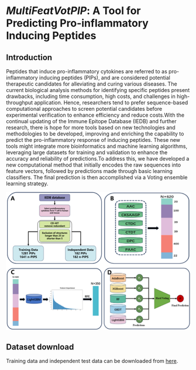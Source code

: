 # *MultiFeatVotPIP*: A Tool for Predicting Pro-inflammatory Inducing Peptides

## Introduction

Peptides that induce pro-inflammatory cytokines are referred to as pro-inflammatory inducing peptides (PIPs), and are considered potential therapeutic candidates for alleviating and curing various diseases. The current biological analysis methods for identifying specific peptides present drawbacks, including time consumption, high costs, and challenges in high-throughput application. Hence, researchers tend to prefer sequence-based computational approaches to screen potential candidates before experimental verification to enhance efficiency and reduce costs.With the continual updating of the Immune Epitope Database (IEDB) and further research, there is hope for more tools based on new technologies and methodologies to be developed, improving and enriching the capability to predict the pro-inflammatory response of inducing peptides. These new tools might integrate more bioinformatics and machine learning algorithms, leveraging large datasets for training and validation to enhance the accuracy and reliability of predictions.To address this, we have developed a new computational method that initially encodes the raw sequences into feature vectors, followed by predictions made through basic learning classifiers. The final prediction is then accomplished via a Voting ensemble learning strategy.

![image](https://github.com/ChaoruiYan019/MultiFeatVotPIP/blob/main/image/model.png)

## Dataset download

Training data and independent test data can be downloaded from [here](https://github.com/ChaoruiYan019/MultiFeatVotPIP/tree/main/Dataset).

